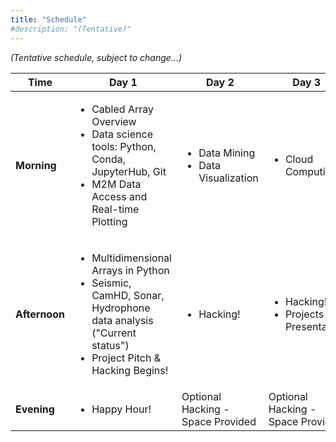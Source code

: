 ```yaml
---
title: "Schedule"
#description: "(Tentative)"
---
```


_(Tentative schedule, subject to change...)_

Time        | Day 1                  | Day 2                  | Day 3
------------|------------------------|------------------------|--------------
**Morning**     | <ul><li>Cabled Array Overview</li><li>Data science tools: Python, Conda, JupyterHub, Git</li><li>M2M Data Access and Real-time Plotting</li></ul>  | <ul><li>Data Mining</li><li>Data Visualization</li></ul> | <ul><li>Cloud Computing</li>
**Afternoon** 	| <ul><li>Multidimensional Arrays in Python </li><li>Seismic, CamHD, Sonar, Hydrophone data analysis ("Current status")</li><li>Project Pitch & Hacking Begins!</li></ul> | <ul><li>Hacking!</li></ul> | <ul><li>Hacking! </li><li>Projects Presentation </li></ul>
**Evening** 	| <ul><li>Happy Hour! </li> | Optional Hacking - Space Provided | Optional Hacking - Space Provided
